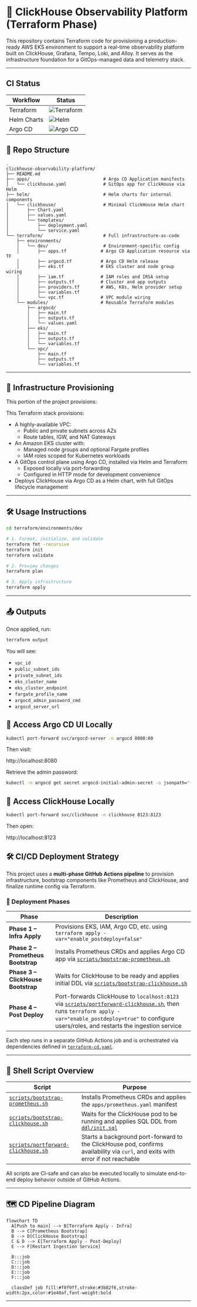 # 🧠 ClickHouse Observability Platform (Terraform Phase)

This repository contains Terraform code for provisioning a production-ready AWS EKS environment to support a real-time observability platform built on ClickHouse, Grafana, Tempo, Loki, and Alloy. It serves as the infrastructure foundation for a GitOps-managed data and telemetry stack.

---

## CI Status

| Workflow | Status                                                                                                                 |
|----------|------------------------------------------------------------------------------------------------------------------------|
| Terraform | ![Terraform](https://github.com/florita1/clickhouse-observability-platform/actions/workflows/terraform.yaml/badge.svg) |
| Helm Charts | ![Helm](https://github.com/florita1/clickhouse-observability-platform/actions/workflows/helm.yaml/badge.svg)           |
| Argo CD | ![Argo CD](https://github.com/florita1/clickhouse-observability-platform/actions/workflows/argocd.yaml/badge.svg)      |

## 📁 Repo Structure

```
.
clickhouse-observability-platform/
├── README.md
├── apps/                            # Argo CD Application manifests
│   └── clickhouse.yaml              # GitOps app for ClickHouse via Helm
├── helm/                            # Helm charts for internal components
│   └── clickhouse/                  # Minimal ClickHouse Helm chart
│       ├── Chart.yaml
│       ├── values.yaml
│       └── templates/
│           ├── deployment.yaml
│           └── service.yaml
└── terraform/                       # Full infrastructure-as-code
    ├── environments/
    │   └── dev/                     # Environment-specific config
    │       ├── apps.tf             # Argo CD Application resource via TF
    │       ├── argocd.tf           # Argo CD Helm release
    │       ├── eks.tf              # EKS cluster and node group wiring
    │       ├── iam.tf              # IAM roles and IRSA setup
    │       ├── outputs.tf          # Cluster and app outputs
    │       ├── providers.tf        # AWS, K8s, Helm provider setup
    │       ├── variables.tf
    │       └── vpc.tf              # VPC module wiring
    └── modules/                    # Reusable Terraform modules
        ├── argocd/
        │   ├── main.tf
        │   ├── outputs.tf
        │   └── values.yaml
        ├── eks/
        │   ├── main.tf
        │   ├── outputs.tf
        │   └── variables.tf
        └── vpc/
            ├── main.tf
            ├── outputs.tf
            └── variables.tf

```

---

## 🚀 Infrastructure Provisioning

This portion of the project provisions:

This Terraform stack provisions:

- A highly-available VPC:
  - Public and private subnets across AZs 
  - Route tables, IGW, and NAT Gateways
- An Amazon EKS cluster with:
  - Managed node groups and optional Fargate profiles 
  - IAM roles scoped for Kubernetes workloads
- A GitOps control plane using Argo CD, installed via Helm and Terraform 
  - Exposed locally via port-forwarding 
  - Configured in HTTP mode for development convenience
- Deploys ClickHouse via Argo CD as a Helm chart, with full GitOps lifecycle management
---

## 🛠️ Usage Instructions

```bash
cd terraform/environments/dev

# 1. Format, initialize, and validate
terraform fmt -recursive
terraform init
terraform validate

# 2. Preview changes
terraform plan

# 3. Apply infrastructure
terraform apply
```

---

## 📤 Outputs

Once applied, run:

```bash
terraform output
```

You will see:
- `vpc_id`
- `public_subnet_ids`
- `private_subnet_ids`
- `eks_cluster_name`
- `eks_cluster_endpoint`
- `fargate_profile_name`
- `argocd_admin_password_cmd`
- `argocd_server_url`

## 🔗 Access Argo CD UI Locally
```bash
kubectl port-forward svc/argocd-server -n argocd 8080:80
```
Then visit:

http://localhost:8080

Retrieve the admin password:
```bash
kubectl -n argocd get secret argocd-initial-admin-secret -o jsonpath="{.data.password}" | base64 -d && echo
```
## 📡 Access ClickHouse Locally
```bash
kubectl port-forward svc/clickhouse -n clickhouse 8123:8123
```
Then open:

http://localhost:8123

## 🛠️ CI/CD Deployment Strategy

This project uses a **multi-phase GitHub Actions pipeline** to provision infrastructure, bootstrap components like Prometheus and ClickHouse, and finalize runtime config via Terraform.

### 🚀 Deployment Phases

| Phase | Description |
|-------|-------------|
| **Phase 1 – Infra Apply** | Provisions EKS, IAM, Argo CD, etc. using `terraform apply -var="enable_postdeploy=false"` |
| **Phase 2 – Prometheus Bootstrap** | Installs Prometheus CRDs and applies Argo CD app via [`scripts/bootstrap-prometheus.sh`](scripts/bootstrap-prometheus.sh) |
| **Phase 3 – ClickHouse Bootstrap** | Waits for ClickHouse to be ready and applies initial DDL via [`scripts/bootstrap-clickhouse.sh`](scripts/bootstrap-clickhouse.sh) |
| **Phase 4 – Post Deploy** | Port-forwards ClickHouse to `localhost:8123` via [`scripts/portforward-clickhouse.sh`](scripts/portforward-clickhouse.sh), then runs `terraform apply -var="enable_postdeploy=true"` to configure users/roles, and restarts the ingestion service |

Each step runs in a separate GitHub Actions job and is orchestrated via dependencies defined in [`terraform-cd.yaml`](.github/workflows/terraform-cd.yaml).

---

## 🧰 Shell Script Overview

| Script | Purpose |
|--------|---------|
| [`scripts/bootstrap-prometheus.sh`](scripts/bootstrap-prometheus.sh) | Installs Prometheus CRDs and applies the `apps/prometheus.yaml` manifest |
| [`scripts/bootstrap-clickhouse.sh`](scripts/bootstrap-clickhouse.sh) | Waits for the ClickHouse pod to be running and applies SQL DDL from [`ddl/init.sql`](ddl/init.sql) |
| [`scripts/portforward-clickhouse.sh`](scripts/portforward-clickhouse.sh) | Starts a background port-forward to the ClickHouse pod, confirms availability via `curl`, and exits with error if not reachable |

All scripts are CI-safe and can also be executed locally to simulate end-to-end deploy behavior outside of GitHub Actions.

---

## 🗺️ CD Pipeline Diagram

```mermaid
flowchart TD
  A[Push to main] --> B[Terraform Apply - Infra]
  B --> C[Prometheus Bootstrap]
  B --> D[ClickHouse Bootstrap]
  C & D --> E[Terraform Apply - Post-Deploy]
  E --> F[Restart Ingestion Service]

  B:::job
  C:::job
  D:::job
  E:::job
  F:::job

  classDef job fill:#f0f9ff,stroke:#3b82f6,stroke-width:2px,color:#1e40af,font-weight:bold
```
---